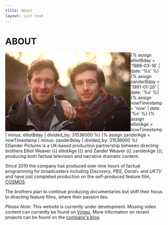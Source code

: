 ```yaml
---
title: About
layout: just-text
---
```

# ABOUT

<img src= "./ell_zander_portrait_small.jpg" alt="Elliot &amp; Zander Weaver" style="max-width: 400px; float: left"/>

{% assign elliotBday = '1988-03-16' | date: '%s' %}
{% assign zanderBday = '1991-01-20' | date: '%s' %}
{% assign nowTimestamp = 'now' | date: '%s' %}
{% assign elliotAge = nowTimestamp | minus: elliotBday | divided_by: 31536000 %}
{% assign zanderAge = nowTimestamp | minus: zanderBday | divided_by: 31536000 %}
<br/>
Elliander Pictures is a UK-based production partnership between directing brothers Elliot Weaver ({{ elliotAge }}) and Zander Weaver ({{ zanderAge }}), producing both factual television and narrative dramatic content.

Since 2010 the company has produced over nine hours of factual programming for broadcasters including *Discovery*, *PBS*, *Canal+* and *UKTV* and have just completed production on the self-produced feature film, <a href= "https://ellianderpictures.co.uk/films/cosmos.html">COSMOS</a>.

The brothers plan to continue producing documentaries but shift their focus to directing feature films, where their passion lies.

*Please Note*: This website is currently under development. Missing video content can currently be found on <a href= "https://vimeo.com/ellianderpics" target="_blank">Vimeo</a>. More information on recent projects can be found on the <a href= "https://reeldealfilmschool.wordpress.com/projects/" target="_blank">company's blog</a>.
